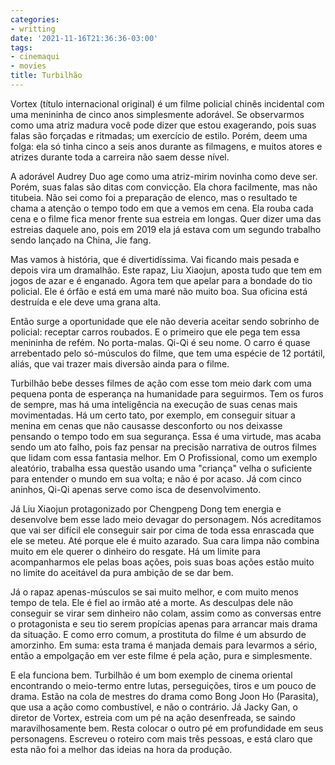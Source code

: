 ```yaml
---
categories:
- writting
date: '2021-11-16T21:36:36-03:00'
tags:
- cinemaqui
- movies
title: Turbilhão
---
```


Vortex (título internacional original) é um filme policial chinês incidental com uma menininha de cinco anos simplesmente adorável. Se observarmos como uma atriz madura você pode dizer que estou exagerando, pois suas falas são forçadas e ritmadas; um exercício de estilo. Porém, deem uma folga: ela só tinha cinco a seis anos durante as filmagens, e muitos atores e atrizes durante toda a carreira não saem desse nível.

A adorável Audrey Duo age como uma atriz-mirim novinha como deve ser. Porém, suas falas são ditas com convicção. Ela chora facilmente, mas não titubeia. Não sei como foi a preparação de elenco, mas o resultado te chama a atenção o tempo todo em que a vemos em cena. Ela rouba cada cena e o filme fica menor frente sua estreia em longas. Quer dizer uma das estreias daquele ano, pois em 2019 ela já estava com um segundo trabalho sendo lançado na China, Jie fang.

Mas vamos à história, que é divertidíssima. Vai ficando mais pesada e depois vira um dramalhão. Este rapaz, Liu Xiaojun, aposta tudo que tem em jogos de azar e é enganado. Agora tem que apelar para a bondade do tio policial. Ele é órfão e está em uma maré não muito boa. Sua oficina está destruída e ele deve uma grana alta.

Então surge a oportunidade que ele não deveria aceitar sendo sobrinho de policial: receptar carros roubados. E o primeiro que ele pega tem essa menininha de refém. No porta-malas. Qi-Qi é seu nome. O carro é quase arrebentado pelo só-músculos do filme, que tem uma espécie de 12 portátil, aliás, que vai trazer mais diversão ainda para o filme.

Turbilhão bebe desses filmes de ação com esse tom meio dark com uma pequena ponta de esperança na humanidade para seguirmos. Tem os furos de sempre, mas há uma inteligência na execução de suas cenas mais movimentadas. Há um certo tato, por exemplo, em conseguir situar a menina em cenas que não causasse desconforto ou nos deixasse pensando o tempo todo em sua segurança. Essa é uma virtude, mas acaba sendo um ato falho, pois faz pensar na precisão narrativa de outros filmes que lidam com essa fantasia melhor. Em O Profissional, como um exemplo aleatório, trabalha essa questão usando uma "criança" velha o suficiente para entender o mundo em sua volta; e não é por acaso. Já com cinco aninhos, Qi-Qi apenas serve como isca de desenvolvimento.

Já Liu Xiaojun protagonizado por Chengpeng Dong tem energia e desenvolve bem esse lado meio devagar do personagem. Nós acreditamos que vai ser difícil ele conseguir sair por cima de toda essa enrascada que ele se meteu. Até porque ele é muito azarado. Sua cara limpa não combina muito em ele querer o dinheiro do resgate. Há um limite para acompanharmos ele pelas boas ações, pois suas boas ações estão muito no limite do aceitável da pura ambição de se dar bem.

Já o rapaz apenas-músculos se sai muito melhor, e com muito menos tempo de tela. Ele é fiel ao irmão até a morte. As desculpas dele não conseguir se virar sem dinheiro não colam, assim como as conversas entre o protagonista e seu tio serem propícias apenas para arrancar mais drama da situação. E como erro comum, a prostituta do filme é um absurdo de amorzinho. Em suma: esta trama é manjada demais para levarmos a sério, então a empolgação em ver este filme é pela ação, pura e simplesmente.

E ela funciona bem. Turbilhão é um bom exemplo de cinema oriental encontrando o meio-termo entre lutas, perseguições, tiros e um pouco de drama. Estão na cola de mestres do drama como Bong Joon Ho (Parasita), que usa a ação como combustível, e não o contrário. Já Jacky Gan, o diretor de Vortex, estreia com um pé na ação desenfreada, se saindo maravilhosamente bem. Resta colocar o outro pé em profundidade em seus personagens. Escreveu o roteiro com mais três pessoas, e está claro que esta não foi a melhor das ideias na hora da produção.

